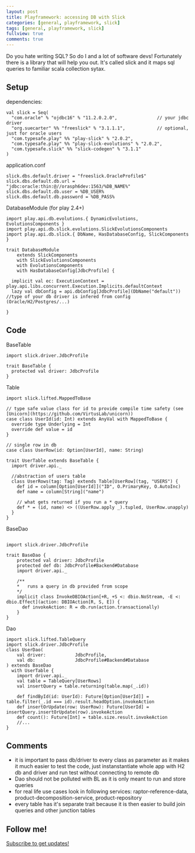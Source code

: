 ```yaml
---
layout: post
title: Playframework: accessing DB with Slick
categories: [general, playframework, slick]
tags: [general, playframework, slick]
fullview: true
comments: true
---
```


Do you hate writing SQL? So do I and a lot of software devs! Fortunately there is a library that will help you out. It's called slick and it maps sql queries to familiar scala collection sytax.

Setup
-----

dependencies:
```
val slick = Seq(
  "com.oracle" % "ojdbc16" % "11.2.0.2.0",               // your jdbc driver
  "org.suecarter" %% "freeslick" % "3.1.1.1",            // optional, just for oracle users
  "com.typesafe.play" %% "play-slick" % "2.0.2",
  "com.typesafe.play" %% "play-slick-evolutions" % "2.0.2",
  "com.typesafe.slick" %% "slick-codegen" % "3.1.1"
)
```

application.conf
```
slick.dbs.default.driver = "freeslick.OracleProfile$"
slick.dbs.default.db.url = "jdbc:oracle:thin:@//orasph6dev:1563/%DB_NAME%"
slick.dbs.default.db.user = %DB_USER%
slick.dbs.default.db.password = %DB_PASS%
```

DatabaseModule (for play 2.4+)
```
import play.api.db.evolutions.{ DynamicEvolutions, EvolutionsComponents }
import play.api.db.slick.evolutions.SlickEvolutionsComponents
import play.api.db.slick.{ DbName, HasDatabaseConfig, SlickComponents }

trait DatabaseModule
    extends SlickComponents
    with SlickEvolutionsComponents
    with EvolutionsComponents
    with HasDatabaseConfig[JdbcProfile] {

  implicit val ec: ExecutionContext = play.api.libs.concurrent.Execution.Implicits.defaultContext
  lazy val dbConfig = api.dbConfig[JdbcProfile](DbName("default")) //type of your db driver is infered from config (Oracle/H2/Postgres/...)

}
```

Code
-----

BaseTable
```
import slick.driver.JdbcProfile

trait BaseTable {
  protected val driver: JdbcProfile
}
```

Table
```
import slick.lifted.MappedToBase

// type safe value class for id to provide compile time safety (see [Unicorn](https://github.com/VirtusLab/unicorn))
case class UserId(id: Int) extends AnyVal with MappedToBase {
  override type Underlying = Int
  override def value = id
}

// single row in db
case class UserRow(id: Option[UserId], name: String)

trait UserTable extends BaseTable {
  import driver.api._

  //abstraction of users table
  class UserRows(tag: Tag) extends Table[UserRow](tag, "USERS") {
    def id = column[Option[UserId]]("ID", O.PrimaryKey, O.AutoInc)
    def name = column[String]("name")

	// what gets returned if you run a * query
    def * = (id, name) <> ((UserRow.apply _).tupled, UserRow.unapply)
  }
}
```

BaseDao
```

import slick.driver.JdbcProfile

trait BaseDao {
	protected val driver: JdbcProfile
	protected def db: JdbcProfile#Backend#Database
	import driver.api._

	/**
	*	runs a query in db provided from scope
	*/
	implicit class InvokeDBIOAction[+R, +S <: dbio.NoStream, -E <: dbio.Effect](action: DBIOAction[R, S, E]) {
	  def invokeAction: R = db.run(action.transactionally)
	}
}
```

Dao
```
import slick.lifted.TableQuery
import slick.driver.JdbcProfile
class UserDao(
	val driver:           JdbcProfile,
	val db:               JdbcProfile#Backend#Database
) extends BaseDao
  with UserTable {
	import driver.api._
	val table = TableQuery[UserRows]
	val insertQuery = table.returning(table.map(_.id))

	def findById(id: UserId): Future[Option[UserId]] = table.filter(_.id === id).result.headOption.invokeAction
	def insertOrUpdate(row: UserRow): Future[UserId] = insertQuery.insertOrUpdate(row).invokeAction
	def count(): Future[Int] = table.size.result.invokeAction
	//...
}
```

Comments
-----
* it is important to pass db/driver to every class as parameter as it makes it much easier to test the code, just instanstantiate whole app with H2 db and driver and run test without connecting to remote db
* Dao should not be polluted with BL as it is only meant to run and store queries
* for real life use cases look in following services: raptor-reference-data, product-decomposition-service, product-repository
* every table has it's separate trait because it is then easier to build join queries and other junction tables

Follow me!
-----
[Subscribe to get updates!](https://mkljakubowski.github.io/feed.xml)
